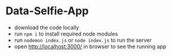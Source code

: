 # Data-Selfie-App
- download the code locally
- run ```npm i``` to install required node modules
- run ```nodemon index.js``` or ```node index.js``` to run the server
- open [http://localhost:3000/](http://localhost:3000/) in browser to see the running app
